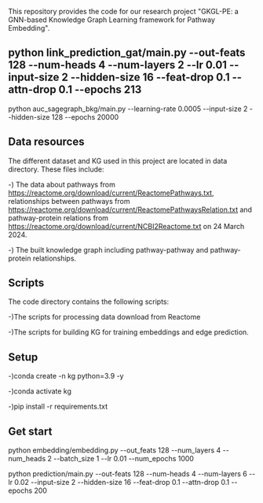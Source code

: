 This repository provides the code for our research project "GKGL-PE: a GNN-based Knowledge Graph Learning framework for Pathway Embedding".

## python link_prediction_gat/main.py --out-feats 128 --num-heads 4 --num-layers 2 --lr 0.01 --input-size 2 --hidden-size 16 --feat-drop 0.1 --attn-drop 0.1 --epochs 213

python auc_sagegraph_bkg/main.py --learning-rate 0.0005 --input-size 2 --hidden-size 128 --epochs 20000

## Data resources
The different dataset and KG used in this project are located in data directory. These files include:

-) The data about pathways from https://reactome.org/download/current/ReactomePathways.txt, relationships between pathways from https://reactome.org/download/current/ReactomePathwaysRelation.txt and pathway-protein relations from https://reactome.org/download/current/NCBI2Reactome.txt on 24 March 2024.

-) The built knowledge graph including pathway-pathway and pathway-protein relationships.


## Scripts
The code directory contains the following scripts:

-)The scripts for processing data download from Reactome

-)The scripts for building KG for training embeddings and edge prediction.


## Setup
-)conda create -n kg python=3.9 -y

-)conda activate kg

-)pip install -r requirements.txt


## Get start
python embedding/embedding.py --out_feats 128 --num_layers 4 --num_heads 2 --batch_size 1 --lr 0.01 --num_epochs 1000

python prediction/main.py --out-feats 128 --num-heads 4 --num-layers 6 --lr 0.02 --input-size 2 --hidden-size 16 --feat-drop 0.1 --attn-drop 0.1 --epochs 200
